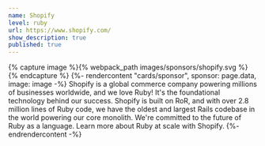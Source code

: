 ```yaml
---
name: Shopify
level: ruby
url: https://www.shopify.com/
show_description: true
published: true
---
```


{% capture image %}{% webpack_path images/sponsors/shopify.svg %}{% endcapture %}
{%- rendercontent "cards/sponsor", sponsor: page.data, image: image -%}
Shopify is a global commerce company powering millions of businesses worldwide, and we love Ruby! It's the foundational technology behind our success. Shopify is built on RoR, and with over 2.8 million lines of Ruby code, we have the oldest and largest Rails codebase in the world powering our core monolith. We're committed to the future of Ruby as a language. Learn more about Ruby at scale with Shopify.
{%- endrendercontent -%}
